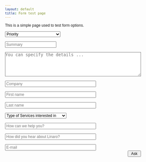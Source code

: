 ```yaml
---
layout: default
title: Form test page
---
```


This is a simple page used to test form options.

<STYLE TYPE='text/css'>
#loading{
display:none;
vertical-align:baseline;
position:fixed;
left:0;
top:0;
width:100%;
height:100%;
z-index:1000;}
#loadingcontent{
position:fixed;
left:20%;
top:35%;
width:50%;
height:50%;}
#loadingspinner{
vertical-align:baseline;
width: 10%;
text-align: center;
font-size:larger;}
textarea { width: 100%; margin: 0; padding: 0; border-width: 1; }
.feedback-summary { width: 100%; margin: 0; padding: 0; border-width: 1; }
BODY, input, select, table {
font-size: 12px;font-family: Arial,Helvetica,FreeSans,'sans - serif';}
#captcha{margin-bottom:0;padding-bottom:0}#captcha .captcha-container{clear:none;margin:5px 0 0 0;min-height:0;overflow:hidden;padding:0} #captcha .captcha-container .captcha-image{float:left}#captcha .captcha-container .captcha-trigger{float:left} #captcha .captcha-container .captcha-trigger .content{margin:0;overflow:hidden;text-align:left;text-indent:-999em;width:0} #captcha .captcha-container .icon-reload{background-image:url("data:image/png;base64,iVBORw0KGgoAAAANSUhEUgAAABAAAAAQBAMAAADt3eJSAAAAMFBMVEX///9wcHBwcHBwcHBwcHBwcHBwcHBwcHBwcHBwcHBwcHBwcHBwcHBwcHBwcHAAAAAM3lI2AAAADnRSTlMAESIzRFVmiJmqu8zd7qUOxRYAAAB3SURBVHjaY2axe9y7PGDtDyZGg+zYTvZDDExMpvWpnZb/GZgYPb5tYPhpDxRhnMvAwPCBgYmZITMAyGJgYTyz5wMDMmAEk+7GKUwQbooAM5hxR14HKKLAwMAc/x/I2CHA4PVzH1AqqECgq+wzkLEj3GtqPyfcHAB0GR2Spl8/YwAAAABJRU5ErkJggg==")} </STYLE>
<script src='//ajax.googleapis.com/ajax/libs/jquery/1.7.1/jquery.min.js'></script>
<link rel="stylesheet" type="text/css" href="https://cdnjs.cloudflare.com/ajax/libs/jquery-datetimepicker/2.5.4/jquery.datetimepicker.css"> <script src='https://cdnjs.cloudflare.com/ajax/libs/jquery-datetimepicker/2.5.4/build/jquery.datetimepicker.full.js'></script> <link rel="stylesheet" type="text/css" href="//aui-cdn.atlassian.com/aui-adg/5.4.3/css/aui.css"> <div id="loading">
<div id="loadingcontent">
<span id='loadingspinner' class='aui-icon aui-icon-wait'>Loading...</span>
</div>
</div>
<div id='feedback-main-div' style='font-size: 12px; font-family: Arial,Helvetica,FreeSans,sans-serif'>
<div id='feedback-error'></div>
<form class='aui' enctype='multipart/form-data' id='feedback-form' name='feedback-form' target='feedback-response' method='post' action='https://servicedesk.linaro.org/plugins/servlet/feedback/create'>
<input type='hidden' name='form-index' id='form-index' value='1'/>
<input type='hidden' name='feedback-from-url' id='feedback-from-url' value=''/>
<div><select id='feedback-priority' class='select' name='feedback-priority'>
<option value='' selected >Priority</option>
<option value='10200'>Severity 0 - Emergency</option>
<option value='10000'>Business Critical</option>
<option value='10201'>Severity 1 - Critical</option>
<option value='10001'>Degraded Service</option>
<option value='10202'>Severity 2 - High</option>
<option value='10002'>General Issue</option>
<option value='10203'>Severity 3 - Normal</option>
<option value='10100'>Blocker</option>
<option value='10101'>High</option>
<option value='10102'>Medium</option>
<option value='10103'>Low</option>
<option value='10104'>Minor</option>
<option value='10204'>Severity 4 - Feature Request</option>
</select>
</div>
<br> <div><input type='text' class='text long-field' id='feedback-summary' name='feedback-summary' class='feedback-summary' placeholder='Summary' value=''/></div>
<br> <div style='display:none;'><input type='text' class='text long-field' id='feedback-language' name='feedback-language' class='feedback-language' placeholder='Выберите язык (en/ru)' value='ru'/></div>
<div><TEXTAREA id='feedback-body' class='textarea long-field' name='feedback-body' ROWS='5' placeholder='You can specify the details ...'></TEXTAREA></div>
<br> <div><input type='text' class='text long-field' id='customfield_12401' name='customfield_12401' placeholder='Company' size='38' value=''/></div>
<br>
<div><input type='text' class='text long-field' id='customfield_10902' name='customfield_10902' placeholder='First name' size='38' value=''/></div>
<br>
<div><input type='text' class='text long-field' id='customfield_10903' name='customfield_10903' placeholder='Last name' size='38' value=''/></div>
<br>
<div><select class='select' id='customfield_12901' name='customfield_12901'>
<option value='' >Type of Services interested in</option>
<option value='12805'>Upstream Services</option>
<option value='12806'>Kernel Services</option>
<option value='12807'>Training & Support</option>
<option value='12808'>Security</option>
<option value='12809'>Trusted Firmware</option>
<option value='12810'>OP-TEE</option>
<option value='12811'>Long Term Support Builds</option>
<option value='12812'>Arm Server Deployment</option>
<option value='12813'>BSPs and board bring-up</option>
<option value='12814'>Embedded and mobile platforms</option>
</select></div>
<br>
<div><input type='text' class='text long-field' id='customfield_12902' name='customfield_12902' placeholder='How can we help you?' size='38' value=''/></div>
<br>
<div><input type='text' class='text long-field' id='customfield_12903' name='customfield_12903' placeholder='How did you hear about Linaro?' size='38' value=''/></div>
<br>
<input type='text' class='text long-field' id='feedback-email' name='feedback-email' placeholder='E-mail' size='38' value=''/>
<br>
<div align="right">
<input type='button' class='aui-button' value=' Ask ' onclick='addFeedback()'/>
</div>
</form></div>
<div id='feedback-back' class='aui' style='display: none'><input type='button' class='aui-button' onclick="jQuery('#feedback-main-div').show();jQuery('#feedback-response').hide();jQuery('#feedback-back').hide();" value='Back'/></div><iframe id='feedback-response' name='feedback-response' frameborder='no' style='display: none' width='500' height='250'></iframe><script type='text/javascript'>
JIRACaptcha = { setup: function() { jQuery("#captcha").delegate("span.captcha-reload", "click", function (e) { JIRACaptcha.refresh(); e.preventDefault(); }); }, refresh: function() { var img = jQuery(".captcha-image", "#captcha .captcha-container"), src = img.attr("src"); if (src.indexOf("__r") >= 0) { src = src.replace(/__r=([^&]+)/, "__r=" + Math.random()); } else { src = src.indexOf('?') >= 0 ? (src + "&__r=" + Math.random()) : (src + "?__r=" + Math.random()); } img.attr("src", src); jQuery("#captcha .captcha-response").focus(); } }; jQuery(window).load(function()
{
   jQuery('.datetimepicker').each(function() {
   jQuery(this).datetimepicker({
   timepicker:false,
   format:'d.m.Y'
   });
   });
   jQuery('.datetimepicker-time').each(function() {
   jQuery(this).datetimepicker({
   timepicker:true,
   format:'d.m.Y H:i'
   });
   });
   jQuery(JIRACaptcha.setup);
   jQuery('#feedback-main-div').show();
   jQuery('#feedback-new-issue-div').hide();
   jQuery('#feedback-response').hide();
   jQuery('#feedback-new-issue-button').click(function ()
   {
    jQuery('#feedback-form')[0].reset();
    jQuery('#feedback-main-div').show();
    jQuery('#feedback-new-issue-div').hide();
    jQuery('#feedback-response').hide();
   });
});

function isValidEmail(email ) {
    return true;
}
function addFeedback() {
    var message = '';
   var summary = jQuery('#feedback-summary').val();
   var email = jQuery('#feedback-email').val();
   if (summary == '' || email == '')
   {
    if (summary == '')
    {
     message = message + '<div>Enter the summary</div>';
    }
    if (email == '')
    {
     message = message + '<div>Enter E-mail</div>';
    }
    jQuery('#feedback-error').html(message);
    return false;
}
if (!isValidEmail(email )) {
    jQuery('#feedback-error').html('<div>E-mail address is in an Invalid format!</div>');
    return false;
}   jQuery('#feedback-error').html('');
   jQuery('#feedback-main-div').hide();
   jQuery('#loading').fadeIn();
   window.top.$('#feedback-response').attr('src','about:blank');    jQuery('#feedback-response').show();
   jQuery('#feedback-back').show();
   jQuery('#feedback-from-url').val(location.href);
   jQuery('#feedback-form').submit();
   jQuery('#feedback-response').on("load", function() {
   jQuery('#feedback-new-issue-div').show();
   jQuery('#loading').fadeOut();
});
   return false;
}
</script>